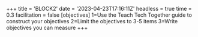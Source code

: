 +++
title = 'BLOCK2'
date = '2023-04-23T17:16:11Z'
headless = true
time = 0.3
facilitation = false
[objectives]
    1=Use the Teach Tech Together guide to construct your objectives
    2=Limit the objectives to 3-5 items
    3=Write objectives you can measure
+++


